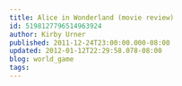 ```yaml
---
title: Alice in Wonderland (movie review)
id: 5198127796514963924
author: Kirby Urner
published: 2011-12-24T23:00:00.000-08:00
updated: 2012-01-12T22:29:58.078-08:00
blog: world_game
tags: 
---
```


